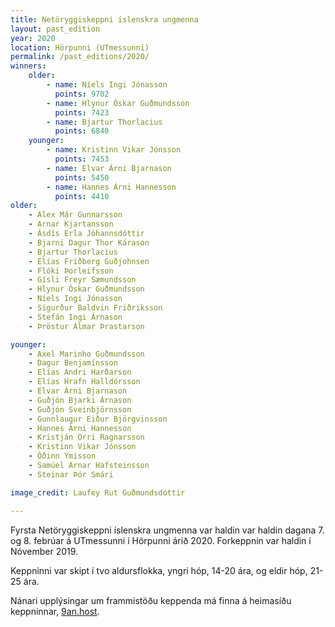 ```yaml
---
title: Netöryggiskeppni íslenskra ungmenna
layout: past_edition
year: 2020
location: Hörpunni (UTmessunni)
permalink: /past_editions/2020/
winners:
    older:
        - name: Níels Ingi Jónasson
          points: 9702
        - name: Hlynur Óskar Guðmundsson
          points: 7423
        - name: Bjartur Thorlacius
          points: 6840
    younger:
        - name: Kristinn Vikar Jónsson
          points: 7453
        - name: Elvar Árni Bjarnason
          points: 5450
        - name: Hannes Árni Hannesson
          points: 4410
older:
    - Alex Már Gunnarsson
    - Arnar Kjartansson
    - Ásdís Erla Jóhannsdóttir
    - Bjarni Dagur Thor Kárason
    - Bjartur Thorlacius
    - Elías Friðberg Guðjohnsen
    - Flóki Þorleifsson
    - Gísli Freyr Sæmundsson
    - Hlynur Óskar Guðmundsson
    - Níels Ingi Jónasson
    - Sigurður Baldvin Friðriksson
    - Stefán Ingi Árnason
    - Þröstur Almar Þrastarson

younger:
    - Axel Marinho Guðmundsson
    - Dagur Benjamínsson
    - Elías Andri Harðarson
    - Elías Hrafn Halldórsson
    - Elvar Árni Bjarnason
    - Guðjón Bjarki Árnason
    - Guðjón Sveinbjörnsson
    - Gunnlaugur Eiður Björgvinsson
    - Hannes Árni Hannesson
    - Kristján Orri Ragnarsson
    - Kristinn Vikar Jónsson
    - Óðinn Ýmisson
    - Samúel Arnar Hafsteinsson
    - Steinar Þór Smári

image_credit: Laufey Rut Guðmundsdóttir

---
```


Fyrsta Netöryggiskeppni íslenskra ungmenna var haldin var haldin dagana 7. og 8. febrúar á UTmessunni í Hörpunni árið 2020. Forkeppnin var haldin í Nóvember 2019.

Keppninni var skipt í tvo aldursflokka, yngri hóp, 14-20 ára, og eldir hóp, 21-25 ára.

Nánari upplýsingar um frammistöðu keppenda má finna á heimasíðu keppninnar, [9an.host](https://9an.host).
